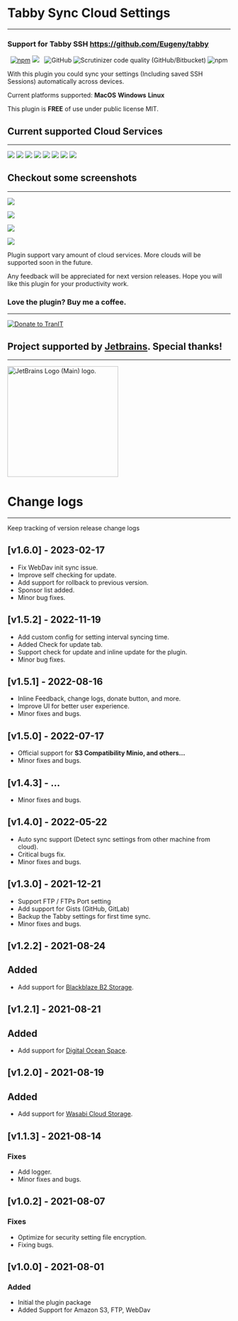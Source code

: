 # Tabby Sync Cloud Settings

----

### Support for Tabby SSH https://github.com/Eugeny/tabby

<p align="center">
  <a href="https://www.npmjs.com/package/terminus-cloud-settings-sync"><img alt="npm" src="https://img.shields.io/npm/v/terminus-cloud-settings-sync?label=npmjs"></a>
  <a href="https://tabby-cloud.tranit.co/"><img src="https://img.shields.io/static/v1?label=Support URL&message=Visit TranIt.co&color=#333"/></a> &nbsp;
  <img alt="GitHub" src="https://img.shields.io/github/license/niceit/tabby-cloud-sync-settings">
  <img alt="Scrutinizer code quality (GitHub/Bitbucket)" src="https://img.shields.io/scrutinizer/quality/g/niceit/tabby-cloud-sync-settings">
  <img alt="npm" src="https://img.shields.io/npm/dt/terminus-cloud-settings-sync">
</p>

With this plugin you could sync your settings (Including saved SSH Sessions) automatically across devices.

Current platforms supported: **MacOS** **Windows** **Linux**

This plugin is **FREE** of use under public license MIT.

## Current supported Cloud Services

----

![](./screenshots/cloud-services/cloud-services-s3.png)
![](./screenshots/cloud-services/cloud-services-webdav.png)
![](./screenshots/cloud-services/cloud-services-ftp.png)
![](./screenshots/cloud-services/cloud-services-wasabi.png)
![](./screenshots/cloud-services/cloud-services-digitalocean.png)
![](./screenshots/cloud-services/cloud-services-blackblaze.png)
![](./screenshots/cloud-services/cloud-services-github.png)
![](./screenshots/cloud-services/cloud-services-gitlab.png)

## Checkout some screenshots

----

![](./screenshots/2021-08-07_11-12-03.png)

![](./screenshots/2021-08-07_11-14-51.png)

![](./screenshots/2021-08-07_11-52-28.png)

![](./screenshots/2021-08-07_11-53-34.png)

Plugin support vary amount of cloud services. More clouds will be supported soon in the future.

Any feedback will be appreciated for next version releases.
Hope you will like this plugin for your productivity work.

### Love the plugin? Buy me a coffee.

----

[![Donate to TranIT](https://tranit.co/donate-tranit.png)](https://donorbox.org/tabby-cloud-sync-settings-donation)

## Project supported by <a href="https://jb.gg/OpenSourceSupport" target="_blank">Jetbrains</a>. Special thanks!

----

<a href="https://jb.gg/OpenSourceSupport" target="_blank"><img width="250" style="width: 250px;" src="https://resources.jetbrains.com/storage/products/company/brand/logos/jb_beam.png" alt="JetBrains Logo (Main) logo."></a>

# Change logs

----

Keep tracking of version release change logs

## [v1.6.0] - 2023-02-17

- Fix WebDav init sync issue.
- Improve self checking for update.
- Add support for rollback to previous version.
- Sponsor list added.
- Minor bug fixes.

## [v1.5.2] - 2022-11-19

- Add custom config for setting interval syncing time.
- Added Check for update tab.
- Support check for update and inline update for the plugin.
- Minor bug fixes.

## [v1.5.1] - 2022-08-16

- Inline Feedback, change logs, donate button, and more.
- Improve UI for better user experience.
- Minor fixes and bugs.

## [v1.5.0] - 2022-07-17

- Official support for **S3 Compatibility Minio, and others...**
- Minor fixes and bugs.

## [v1.4.3] - ...

- Minor fixes and bugs.

## [v1.4.0] - 2022-05-22

- Auto sync support (Detect sync settings from other machine from cloud).
- Critical bugs fix.
- Minor fixes and bugs.

## [v1.3.0] - 2021-12-21

- Support FTP / FTPs Port setting
- Add support for Gists (GitHub, GitLab)
- Backup the Tabby settings for first time sync.
- Minor fixes and bugs.

## [v1.2.2] - 2021-08-24

## Added

- Add support for [Blackblaze B2 Storage](https://www.backblaze.com/b2/cloud-storage.html).

## [v1.2.1] - 2021-08-21

## Added

- Add support for [Digital Ocean Space](https://www.digitalocean.com/products/spaces/).

## [v1.2.0] - 2021-08-19

## Added

- Add support for [Wasabi Cloud Storage](https://wasabi.com/).

## [v1.1.3] - 2021-08-14

### Fixes

- Add logger.
- Minor fixes and bugs.

## [v1.0.2] - 2021-08-07

### Fixes

- Optimize for security setting file encryption.
- Fixing bugs.

## [v1.0.0] - 2021-08-01

### Added

- Initial the plugin package
- Added Support for Amazon S3, FTP, WebDav
